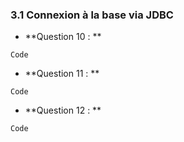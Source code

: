 ### 3.1 Connexion à la base via JDBC

- **Question 10 : **
```
Code
```
- **Question 11 : **
```
Code
```
- **Question 12 : **
```
Code
```
